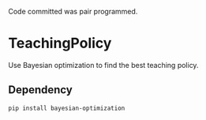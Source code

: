 Code committed was pair programmed.

# TeachingPolicy
Use Bayesian optimization to find the best teaching policy.

## Dependency

```
pip install bayesian-optimization
```
